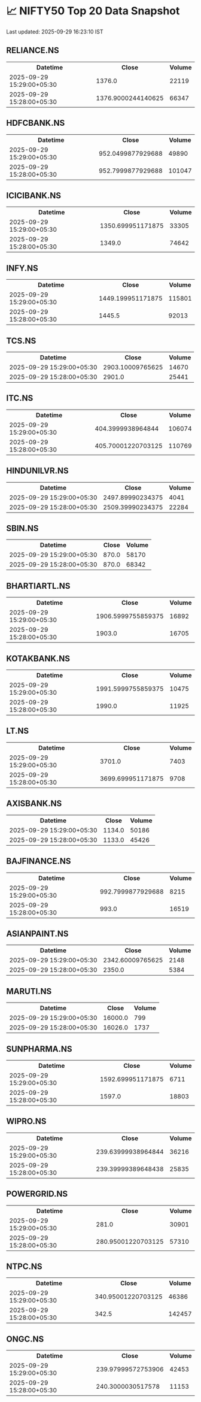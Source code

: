 # 📈 NIFTY50 Top 20 Data Snapshot

Last updated: 2025-09-29 16:23:10 IST

## RELIANCE.NS

<table>
  <tr><th>Datetime</th><th>Close</th><th>Volume</th></tr>
  <tr><td>2025-09-29 15:29:00+05:30</td><td>1376.0</td><td>22119</td></tr>
  <tr><td>2025-09-29 15:28:00+05:30</td><td>1376.9000244140625</td><td>66347</td></tr>
</table>

## HDFCBANK.NS

<table>
  <tr><th>Datetime</th><th>Close</th><th>Volume</th></tr>
  <tr><td>2025-09-29 15:29:00+05:30</td><td>952.0499877929688</td><td>49890</td></tr>
  <tr><td>2025-09-29 15:28:00+05:30</td><td>952.7999877929688</td><td>101047</td></tr>
</table>

## ICICIBANK.NS

<table>
  <tr><th>Datetime</th><th>Close</th><th>Volume</th></tr>
  <tr><td>2025-09-29 15:29:00+05:30</td><td>1350.699951171875</td><td>33305</td></tr>
  <tr><td>2025-09-29 15:28:00+05:30</td><td>1349.0</td><td>74642</td></tr>
</table>

## INFY.NS

<table>
  <tr><th>Datetime</th><th>Close</th><th>Volume</th></tr>
  <tr><td>2025-09-29 15:29:00+05:30</td><td>1449.199951171875</td><td>115801</td></tr>
  <tr><td>2025-09-29 15:28:00+05:30</td><td>1445.5</td><td>92013</td></tr>
</table>

## TCS.NS

<table>
  <tr><th>Datetime</th><th>Close</th><th>Volume</th></tr>
  <tr><td>2025-09-29 15:29:00+05:30</td><td>2903.10009765625</td><td>14670</td></tr>
  <tr><td>2025-09-29 15:28:00+05:30</td><td>2901.0</td><td>25441</td></tr>
</table>

## ITC.NS

<table>
  <tr><th>Datetime</th><th>Close</th><th>Volume</th></tr>
  <tr><td>2025-09-29 15:29:00+05:30</td><td>404.3999938964844</td><td>106074</td></tr>
  <tr><td>2025-09-29 15:28:00+05:30</td><td>405.70001220703125</td><td>110769</td></tr>
</table>

## HINDUNILVR.NS

<table>
  <tr><th>Datetime</th><th>Close</th><th>Volume</th></tr>
  <tr><td>2025-09-29 15:29:00+05:30</td><td>2497.89990234375</td><td>4041</td></tr>
  <tr><td>2025-09-29 15:28:00+05:30</td><td>2509.39990234375</td><td>22284</td></tr>
</table>

## SBIN.NS

<table>
  <tr><th>Datetime</th><th>Close</th><th>Volume</th></tr>
  <tr><td>2025-09-29 15:29:00+05:30</td><td>870.0</td><td>58170</td></tr>
  <tr><td>2025-09-29 15:28:00+05:30</td><td>870.0</td><td>68342</td></tr>
</table>

## BHARTIARTL.NS

<table>
  <tr><th>Datetime</th><th>Close</th><th>Volume</th></tr>
  <tr><td>2025-09-29 15:29:00+05:30</td><td>1906.5999755859375</td><td>16892</td></tr>
  <tr><td>2025-09-29 15:28:00+05:30</td><td>1903.0</td><td>16705</td></tr>
</table>

## KOTAKBANK.NS

<table>
  <tr><th>Datetime</th><th>Close</th><th>Volume</th></tr>
  <tr><td>2025-09-29 15:29:00+05:30</td><td>1991.5999755859375</td><td>10475</td></tr>
  <tr><td>2025-09-29 15:28:00+05:30</td><td>1990.0</td><td>11925</td></tr>
</table>

## LT.NS

<table>
  <tr><th>Datetime</th><th>Close</th><th>Volume</th></tr>
  <tr><td>2025-09-29 15:29:00+05:30</td><td>3701.0</td><td>7403</td></tr>
  <tr><td>2025-09-29 15:28:00+05:30</td><td>3699.699951171875</td><td>9708</td></tr>
</table>

## AXISBANK.NS

<table>
  <tr><th>Datetime</th><th>Close</th><th>Volume</th></tr>
  <tr><td>2025-09-29 15:29:00+05:30</td><td>1134.0</td><td>50186</td></tr>
  <tr><td>2025-09-29 15:28:00+05:30</td><td>1133.0</td><td>45426</td></tr>
</table>

## BAJFINANCE.NS

<table>
  <tr><th>Datetime</th><th>Close</th><th>Volume</th></tr>
  <tr><td>2025-09-29 15:29:00+05:30</td><td>992.7999877929688</td><td>8215</td></tr>
  <tr><td>2025-09-29 15:28:00+05:30</td><td>993.0</td><td>16519</td></tr>
</table>

## ASIANPAINT.NS

<table>
  <tr><th>Datetime</th><th>Close</th><th>Volume</th></tr>
  <tr><td>2025-09-29 15:29:00+05:30</td><td>2342.60009765625</td><td>2148</td></tr>
  <tr><td>2025-09-29 15:28:00+05:30</td><td>2350.0</td><td>5384</td></tr>
</table>

## MARUTI.NS

<table>
  <tr><th>Datetime</th><th>Close</th><th>Volume</th></tr>
  <tr><td>2025-09-29 15:29:00+05:30</td><td>16000.0</td><td>799</td></tr>
  <tr><td>2025-09-29 15:28:00+05:30</td><td>16026.0</td><td>1737</td></tr>
</table>

## SUNPHARMA.NS

<table>
  <tr><th>Datetime</th><th>Close</th><th>Volume</th></tr>
  <tr><td>2025-09-29 15:29:00+05:30</td><td>1592.699951171875</td><td>6711</td></tr>
  <tr><td>2025-09-29 15:28:00+05:30</td><td>1597.0</td><td>18803</td></tr>
</table>

## WIPRO.NS

<table>
  <tr><th>Datetime</th><th>Close</th><th>Volume</th></tr>
  <tr><td>2025-09-29 15:29:00+05:30</td><td>239.63999938964844</td><td>36216</td></tr>
  <tr><td>2025-09-29 15:28:00+05:30</td><td>239.39999389648438</td><td>25835</td></tr>
</table>

## POWERGRID.NS

<table>
  <tr><th>Datetime</th><th>Close</th><th>Volume</th></tr>
  <tr><td>2025-09-29 15:29:00+05:30</td><td>281.0</td><td>30901</td></tr>
  <tr><td>2025-09-29 15:28:00+05:30</td><td>280.95001220703125</td><td>57310</td></tr>
</table>

## NTPC.NS

<table>
  <tr><th>Datetime</th><th>Close</th><th>Volume</th></tr>
  <tr><td>2025-09-29 15:29:00+05:30</td><td>340.95001220703125</td><td>46386</td></tr>
  <tr><td>2025-09-29 15:28:00+05:30</td><td>342.5</td><td>142457</td></tr>
</table>

## ONGC.NS

<table>
  <tr><th>Datetime</th><th>Close</th><th>Volume</th></tr>
  <tr><td>2025-09-29 15:29:00+05:30</td><td>239.97999572753906</td><td>42453</td></tr>
  <tr><td>2025-09-29 15:28:00+05:30</td><td>240.3000030517578</td><td>11153</td></tr>
</table>

